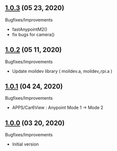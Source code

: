 ## [1.0.3](https://github.com/cjchng/mainmoil_6view/releases/tag/v1.0.3) (05 23, 2020)
  
Bugfixes/Improvements
  - fastAnypointM2()
  - fix bugs for camera()

## [1.0.2](https://github.com/cjchng/mainmoil_6view/releases/tag/v1.0.2) (05 11, 2020)
  
Bugfixes/Improvements
  - Update moildev library ( moildev.a, moildev_rpi.a )

## [1.0.1](https://github.com/cjchng/mainmoil_6view/releases/tag/v1.0.1) (04 24, 2020)
  
Bugfixes/Improvements
  - APPS/Car6View : Anypoint Mode 1 -> Mode 2

## [1.0.0](https://github.com/cjchng/mainmoil_6view/releases/tag/v1.0.0) (03 20, 2020)
  
Bugfixes/Improvements
  - Initial version
